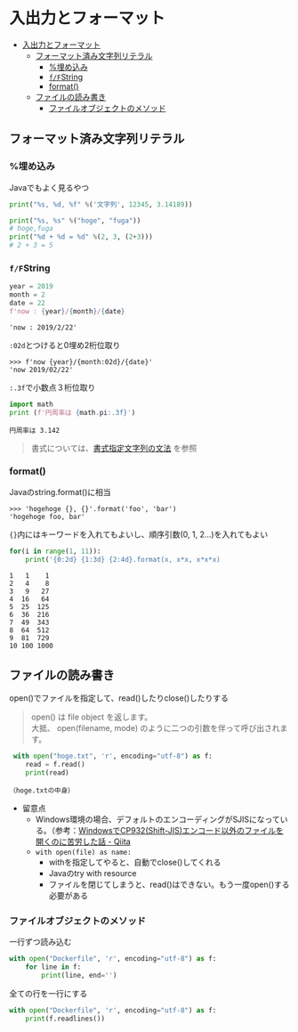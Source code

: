 # 入出力とフォーマット

- [入出力とフォーマット](#%E5%85%A5%E5%87%BA%E5%8A%9B%E3%81%A8%E3%83%95%E3%82%A9%E3%83%BC%E3%83%9E%E3%83%83%E3%83%88)
  - [フォーマット済み文字列リテラル](#%E3%83%95%E3%82%A9%E3%83%BC%E3%83%9E%E3%83%83%E3%83%88%E6%B8%88%E3%81%BF%E6%96%87%E5%AD%97%E5%88%97%E3%83%AA%E3%83%86%E3%83%A9%E3%83%AB)
    - [%埋め込み](#%E5%9F%8B%E3%82%81%E8%BE%BC%E3%81%BF)
    - [`f/F`String](#ffstring)
    - [format()](#format)
  - [ファイルの読み書き](#%E3%83%95%E3%82%A1%E3%82%A4%E3%83%AB%E3%81%AE%E8%AA%AD%E3%81%BF%E6%9B%B8%E3%81%8D)
    - [ファイルオブジェクトのメソッド](#%E3%83%95%E3%82%A1%E3%82%A4%E3%83%AB%E3%82%AA%E3%83%96%E3%82%B8%E3%82%A7%E3%82%AF%E3%83%88%E3%81%AE%E3%83%A1%E3%82%BD%E3%83%83%E3%83%89)

## フォーマット済み文字列リテラル

### %埋め込み

Javaでもよく見るやつ

```py
print("%s, %d, %f" %('文字列', 12345, 3.14189))
```

```py
print("%s, %s" %("hoge", "fuga"))
# hoge,fuga
print("%d + %d = %d" %(2, 3, (2+3)))
# 2 + 3 = 5
```

### `f/F`String

```py
year = 2019
month = 2
date = 22
f'now : {year}/{month}/{date}
```

```
'now : 2019/2/22'
```

`:02d`とつけると0埋め2桁位取り

```
>>> f'now {year}/{month:02d}/{date}'
'now 2019/02/22'
``` 

`:.3f`で小数点３桁位取り

```py
import math
print (f'円周率は {math.pi:.3f}')
```

```
円周率は 3.142
```

>書式については、[書式指定文字列の文法](https://docs.python.org/ja/3/library/string.html#formatstrings)
を参照

### format()

Javaのstring.format()に相当
```
>>> 'hogehoge {}, {}'.format('foo', 'bar')
'hogehoge foo, bar'
```

`{}`内にはキーワードを入れてもよいし、順序引数(0, 1, 2...)を入れてもよい

```py
for(i in range(1, 11)):
    print('{0:2d} {1:3d} {2:4d}.format(x, x*x, x*x*x)
```

```
1   1    1
2   4    8
3   9   27
4  16   64
5  25  125
6  36  216
7  49  343
8  64  512
9  81  729
10 100 1000
```

## ファイルの読み書き

open()でファイルを指定して、read()したりclose()したりする

>open() は file object を返します。  
大抵、 open(filename, mode) のように二つの引数を伴って呼び出されます。

```py
 with open("hoge.txt", 'r', encoding="utf-8") as f:
	read = f.read()
	print(read)
```

```
（hoge.txtの中身）
```

- 留意点
  - Windows環境の場合、デフォルトのエンコーディングがSJISになっている。（参考：[WindowsでCP932(Shift-JIS)エンコード以外のファイルを開くのに苦労した話 - Qiita](https://qiita.com/Yuu94/items/9ffdfcb2c26d6b33792e)
  - `with open(file) as name:`
    - withを指定してやると、自動でclose()してくれる
    - Javaのtry with resource
    - ファイルを閉じてしまうと、read()はできない。もう一度open()する必要がある

### ファイルオブジェクトのメソッド

一行ずつ読み込む

```py
with open("Dockerfile", 'r', encoding="utf-8") as f:
	for line in f:
        print(line, end='')
```

全ての行を一行にする

```py
with open("Dockerfile", 'r', encoding="utf-8") as f:
    print(f.readlines())
```
